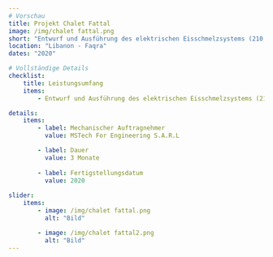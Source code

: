 ```yaml
---
# Vorschau
title: Projekt Chalet Fattal
image: /img/chalet fattal.png
short: "Entwurf und Ausführung des elektrischen Eisschmelzsystems (210 m2)"
location: "Libanon - Faqra"
dates: "2020"

# Vollständige Details
checklist:
    title: Leistungsumfang
    items:
        - Entwurf und Ausführung des elektrischen Eisschmelzsystems (210 m2)

details:
    items:
        - label: Mechanischer Auftragnehmer
          value: MSTech For Engineering S.A.R.L

        - label: Dauer
          value: 3 Monate 
        
        - label: Fertigstellungsdatum
          value: 2020
      
slider: 
    items:
        - image: /img/chalet fattal.png
          alt: "Bild"

        - image: /img/chalet fattal2.png
          alt: "Bild"
---
```

